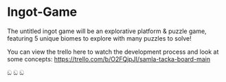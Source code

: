 # Ingot-Game
The untitled ingot game will be an explorative platform & puzzle game, featuring 5 unique biomes to explore with many puzzles to solve!

You can view the trello here to watch the development process and look at some concepts: https://trello.com/b/O2FQjpJI/samla-tacka-board-main

ඞ ඞ ඞ
